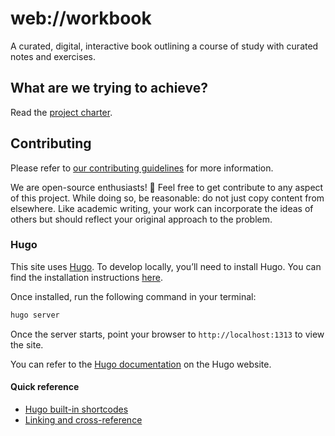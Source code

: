 # web://workbook

A curated, digital, interactive book outlining a course of study with curated notes and exercises.

## What are we trying to achieve?

Read the [project charter](https://github.com/orgs/The-Mycelium-Network/discussions/7).

## Contributing

Please refer to [our contributing guidelines](/CONTRIBUTING.md) for more information.

We are open-source enthusiasts! 🌱
Feel free to get contribute to any aspect of this project.
While doing so, be reasonable: do not just copy content from elsewhere.
Like academic writing, your work can incorporate the ideas of others
but should reflect your original approach to the problem.

### Hugo

This site uses [Hugo](https://gohugo.io). To develop locally, you’ll need to install Hugo. You can find the installation instructions [here](https://gohugo.io/getting-started/quick-start/).

Once installed, run the following command in your terminal:

```bash
hugo server
```

Once the server starts, point your browser to `http://localhost:1313` to view the site.

You can refer to the [Hugo documentation](https://gohugo.io/documentation/) on the Hugo website.

#### Quick reference

- [Hugo built-in shortcodes](https://gohugo.io/content-management/shortcodes/#use-hugos-built-in-shortcodes)
- [Linking and cross-reference](https://gohugo.io/content-management/cross-references/)
